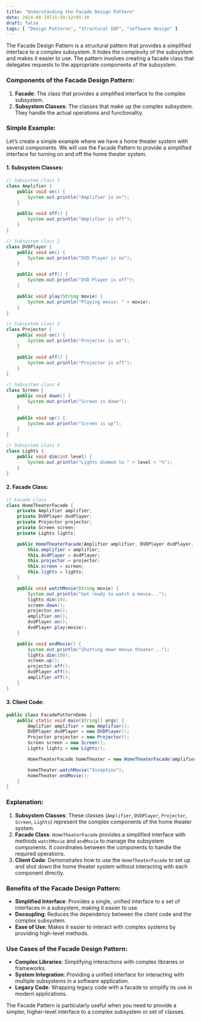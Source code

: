 ```yaml
---
title: "Understanding the Facade Design Pattern"
date: 2024-08-10T15:50:52+05:30
draft: false
tags: [ "Design Patterns", "Structural GOF", "software design" ]
---
```

The Facade Design Pattern is a structural pattern that provides a simplified interface to a complex subsystem. It hides the complexity of the subsystem and makes it easier to use. The pattern involves creating a facade class that delegates requests to the appropriate components of the subsystem.

### Components of the Facade Design Pattern:

1. **Facade**: The class that provides a simplified interface to the complex subsystem.
2. **Subsystem Classes**: The classes that make up the complex subsystem. They handle the actual operations and functionality.

### Simple Example:

Let’s create a simple example where we have a home theater system with several components. We will use the Facade Pattern to provide a simplified interface for turning on and off the home theater system.

#### 1. Subsystem Classes:

```java
// Subsystem class 1
class Amplifier {
    public void on() {
        System.out.println("Amplifier is on");
    }

    public void off() {
        System.out.println("Amplifier is off");
    }
}

// Subsystem class 2
class DVDPlayer {
    public void on() {
        System.out.println("DVD Player is on");
    }

    public void off() {
        System.out.println("DVD Player is off");
    }

    public void play(String movie) {
        System.out.println("Playing movie: " + movie);
    }
}

// Subsystem class 3
class Projector {
    public void on() {
        System.out.println("Projector is on");
    }

    public void off() {
        System.out.println("Projector is off");
    }
}

// Subsystem class 4
class Screen {
    public void down() {
        System.out.println("Screen is down");
    }

    public void up() {
        System.out.println("Screen is up");
    }
}

// Subsystem class 5
class Lights {
    public void dim(int level) {
        System.out.println("Lights dimmed to " + level + "%");
    }
}
```

#### 2. Facade Class:

```java
// Facade class
class HomeTheaterFacade {
    private Amplifier amplifier;
    private DVDPlayer dvdPlayer;
    private Projector projector;
    private Screen screen;
    private Lights lights;

    public HomeTheaterFacade(Amplifier amplifier, DVDPlayer dvdPlayer, Projector projector, Screen screen, Lights lights) {
        this.amplifier = amplifier;
        this.dvdPlayer = dvdPlayer;
        this.projector = projector;
        this.screen = screen;
        this.lights = lights;
    }

    public void watchMovie(String movie) {
        System.out.println("Get ready to watch a movie...");
        lights.dim(10);
        screen.down();
        projector.on();
        amplifier.on();
        dvdPlayer.on();
        dvdPlayer.play(movie);
    }

    public void endMovie() {
        System.out.println("Shutting down movie theater...");
        lights.dim(100);
        screen.up();
        projector.off();
        dvdPlayer.off();
        amplifier.off();
    }
}
```

#### 3. Client Code:

```java
public class FacadePatternDemo {
    public static void main(String[] args) {
        Amplifier amplifier = new Amplifier();
        DVDPlayer dvdPlayer = new DVDPlayer();
        Projector projector = new Projector();
        Screen screen = new Screen();
        Lights lights = new Lights();

        HomeTheaterFacade homeTheater = new HomeTheaterFacade(amplifier, dvdPlayer, projector, screen, lights);

        homeTheater.watchMovie("Inception");
        homeTheater.endMovie();
    }
}
```

### Explanation:

1. **Subsystem Classes**: These classes (`Amplifier`, `DVDPlayer`, `Projector`, `Screen`, `Lights`) represent the complex components of the home theater system.
2. **Facade Class**: `HomeTheaterFacade` provides a simplified interface with methods `watchMovie` and `endMovie` to manage the subsystem components. It coordinates between the components to handle the required operations.
3. **Client Code**: Demonstrates how to use the `HomeTheaterFacade` to set up and shut down the home theater system without interacting with each component directly.

### Benefits of the Facade Design Pattern:

- **Simplified Interface**: Provides a single, unified interface to a set of interfaces in a subsystem, making it easier to use.
- **Decoupling**: Reduces the dependency between the client code and the complex subsystem.
- **Ease of Use**: Makes it easier to interact with complex systems by providing high-level methods.

### Use Cases of the Facade Design Pattern:

- **Complex Libraries**: Simplifying interactions with complex libraries or frameworks.
- **System Integration**: Providing a unified interface for interacting with multiple subsystems in a software application.
- **Legacy Code**: Wrapping legacy code with a facade to simplify its use in modern applications.

The Facade Pattern is particularly useful when you need to provide a simpler, higher-level interface to a complex subsystem or set of classes.